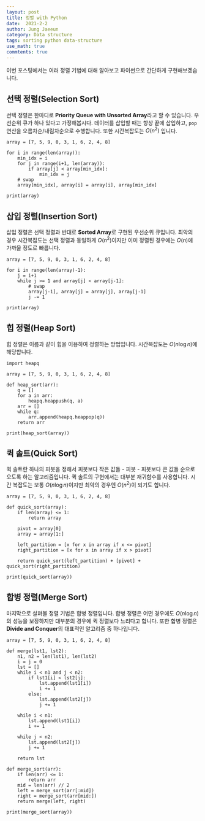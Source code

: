 ```yaml
---
layout: post
title: 정렬 with Python
date:  2021-2-2
author: Jung Jaeeun
category: Data structure
tags: sorting python data-structure
use_math: true
commtents: true
---
```


이번 포스팅에서는 여러 정렬 기법에 대해 알아보고 파이썬으로 간단하게 구현해보겠습니다.

## 선택 정렬(Selection Sort)

선택 정렬은 한마디로 **Priority Queue with Unsorted Array**라고 할 수 있습니다.
우선순위 큐가 하나 있다고 가정해봅시다. 데이터를 삽입할 때는 항상 끝에 삽입하고, 
```pop``` 연산을 오름차순/내림차순으로 수행합니다. 또한 시간복잡도는 $O(n^2)$ 입니다.

```python3
array = [7, 5, 9, 0, 3, 1, 6, 2, 4, 8]

for i in range(len(array)):
    min_idx = i
    for j in range(i+1, len(array)):
        if array[j] < array[min_idx]:
            min_idx = j
    # swap
    array[min_idx], array[i] = array[i], array[min_idx]

print(array)
```

## 삽입 정렬(Insertion Sort)

삽입 정렬은 선택 정렬과 반대로 **Sorted Array**로 구현된 우선순위 큐입니다. 최악의 경우 시간복잡도는 선택 정렬과 동일하게 $O(n^2)$이지만 이미 정렬된 경우에는 $O(n)$에 가까울 정도로 빠릅니다. 

```python3
array = [7, 5, 9, 0, 3, 1, 6, 2, 4, 8]

for i in range(len(array)-1):
    j = i+1
    while j >= 1 and array[j] < array[j-1]:
        # swap
        array[j-1], array[j] = array[j], array[j-1]
        j -= 1

print(array)
```

## 힙 정렬(Heap Sort)

힙 정렬은 이름과 같이 힙을 이용하여 정렬하는 방법입니다. 시간복잡도는 $O(n\log n)$에 해당합니다.

```python3
import heapq

array = [7, 5, 9, 0, 3, 1, 6, 2, 4, 8]

def heap_sort(arr):
    q = []
    for a in arr:
        heapq.heappush(q, a)
    arr = []
    while q:
        arr.append(heapq.heappop(q))
    return arr

print(heap_sort(array))
```

## 퀵 솔트(Quick Sort)

퀵 솔트란 하나의 피봇을 정해서 피봇보다 작은 값들 - 피봇 - 피봇보다 큰 값들 순으로 오도록 하는 알고리즘입니다. 퀵 솔트의 구현에서는 대부분 재귀함수를 사용합니다. 시간 복잡도는 보통 $O(n \log n)$이지만 최악의 경우엔 $O(n^2)$이 되기도 합니다.

```python3
array = [7, 5, 9, 0, 3, 1, 6, 2, 4, 8]

def quick_sort(array):
    if len(array) <= 1:
        return array

    pivot = array[0]
    array = array[1:]

    left_partition = [x for x in array if x <= pivot]
    right_partition = [x for x in array if x > pivot]

    return quick_sort(left_partition) + [pivot] + quick_sort(right_partition)

print(quick_sort(array))
```

## 합병 정렬(Merge Sort)

마지막으로 살펴볼 정렬 기법은 합병 정렬입니다. 합병 정렬은 어떤 경우에도 $O(n \log n)$의 성능을 보장하지만 대부분의 경우에 퀵 정렬보다 느리다고 합니다. 또한 합병 정렬은 **Divide and Conquer**의 대표적인 알고리즘 중 하나입니다.

```python3
array = [7, 5, 9, 0, 3, 1, 6, 2, 4, 8]

def merge(lst1, lst2):
    n1, n2 = len(lst1), len(lst2)
    i = j = 0
    lst = []
    while i < n1 and j < n2:
        if lst1[i] < lst2[j]:
            lst.append(lst1[i])
            i += 1
        else:
            lst.append(lst2[j])
            j += 1

    while i < n1:
        lst.append(lst1[i])
        i += 1
    
    while j < n2:
        lst.append(lst2[j])
        j += 1

    return lst

def merge_sort(arr):
    if len(arr) <= 1:
        return arr
    mid = len(arr) // 2
    left = merge_sort(arr[:mid])
    right = merge_sort(arr[mid:])
    return merge(left, right)

print(merge_sort(array))
```